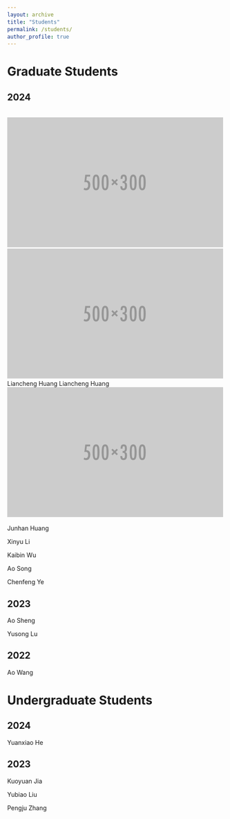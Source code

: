 ```yaml
---
layout: archive
title: "Students"
permalink: /students/
author_profile: true
---
```


Graduate Students
======

## 2024


<br/><img src='/images/500x300.png'> <img src='/images/500x300.png'>
<br/>Liancheng Huang                               Liancheng Huang
<br/><img src='/images/500x300.png'>

Junhan Huang

Xinyu Li

Kaibin Wu

Ao Song

Chenfeng Ye

## 2023

Ao Sheng

Yusong Lu

## 2022
Ao Wang

Undergraduate Students
======

## 2024

Yuanxiao He

## 2023

Kuoyuan Jia

Yubiao Liu

Pengju Zhang

